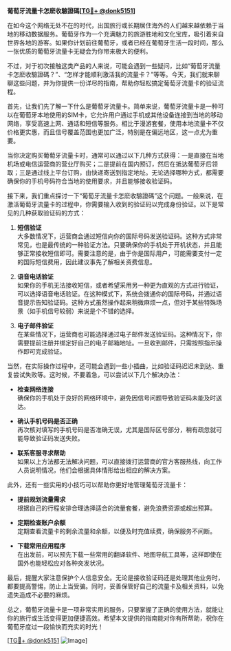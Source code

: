 **葡萄牙流量卡怎麽收驗證碼[[TG💪+ @donk5151](https://t.me/s/donk5151)]**

在如今这个网络无处不在的时代，出国旅行或长期居住海外的人们越来越依赖于当地的移动数据服务。葡萄牙作为一个充满魅力的旅游胜地和文化宝库，吸引着来自世界各地的游客。如果你计划前往葡萄牙，或者已经在葡萄牙生活一段时间，那么一张优质的葡萄牙流量卡无疑会为你带来极大的便利。

不过，对于初次接触这类产品的人来说，可能会遇到一些疑问，比如“葡萄牙流量卡怎麽收驗證碼？”、“怎样才能顺利激活我的流量卡？”等等。今天，我们就来聊聊这些问题，并为你提供一份详尽的指南，帮助你轻松搞定葡萄牙流量卡的验证流程。

首先，让我们先了解一下什么是葡萄牙流量卡。简单来说，葡萄牙流量卡是一种可以在葡萄牙本地使用的SIM卡，它允许用户通过手机或其他设备连接到当地的移动网络，享受高速上网、通话和短信等服务。相比于漫游套餐，使用本地流量卡不仅价格更实惠，而且信号覆盖范围也更加广泛，特别是在偏远地区，这一点尤为重要。

当你决定购买葡萄牙流量卡时，通常可以通过以下几种方式获得：一是直接在当地机场或电信运营商的营业厅购买；二是提前在国内预订，然后在抵达葡萄牙后领取；三是通过线上平台订购，由快递寄送到指定地址。无论选择哪种方式，都需要确保你的手机号码符合当地的使用要求，并且能够接收验证码。

接下来，我们重点探讨一下“葡萄牙流量卡怎麽收驗證碼”这个问题。一般来说，在激活葡萄牙流量卡的过程中，你需要输入收到的验证码以完成身份验证。以下是常见的几种获取验证码的方式：

1. **短信验证**  
   大多数情况下，运营商会通过短信向你的国际号码发送验证码。这种方式非常常见，也是最传统的一种验证方法。只要确保你的手机处于开机状态，并且能够正常接收短信即可。需要注意的是，由于你是国际用户，可能需要支付一定的国际短信费用，因此建议事先了解相关资费信息。

2. **语音电话验证**  
   如果你的手机无法接收短信，或者希望采用另一种更为直观的方式进行验证，可以选择语音电话验证。在这种模式下，系统会拨通你的国际号码，并通过语音提示告知验证码。这种方式虽然操作起来稍微麻烦一点，但对于某些特殊场景（如手机信号较弱）来说是个不错的选择。

3. **电子邮件验证**  
   在某些情况下，运营商也可能选择通过电子邮件发送验证码。这种情况下，你需要提前注册并绑定好自己的电子邮箱地址。一旦收到邮件，只需按照指示操作即可完成验证。

当然，在实际操作过程中，还可能会遇到一些小插曲，比如验证码迟迟未到达、重复尝试失败等。这时候，不要着急，可以尝试以下几个解决办法：

- **检查网络连接**  
  确保你的手机处于良好的网络环境中，避免因信号问题导致验证码未能及时送达。
  
- **确认手机号码是否正确**  
  再次核对填写的手机号码是否准确无误，尤其是国际区号部分，稍有疏忽就可能导致验证码发送失败。

- **联系客服寻求帮助**  
  如果以上方法都无法解决问题，可以直接拨打运营商的官方客服热线，向工作人员说明情况，他们会根据具体情形给出相应的解决方案。

此外，还有一些实用的小技巧可以帮助你更好地管理葡萄牙流量卡：

- **提前规划流量需求**  
  根据自己的行程安排合理选择适合的流量套餐，避免浪费资源或超出预算。

- **定期检查账户余额**  
  定期查看流量卡的剩余流量和余额，以便及时充值续费，确保服务不间断。

- **下载常用应用程序**  
  在出发前，可以预先下载一些常用的翻译软件、地图导航工具等，这样即使在国外也能轻松应对各种突发状况。

最后，提醒大家注意保护个人信息安全。无论是接收验证码还是处理其他业务时，都要提高警惕，防止上当受骗。同时，妥善保管好自己的流量卡及相关资料，以免遗失造成不必要的麻烦。

总之，葡萄牙流量卡是一项非常实用的服务，只要掌握了正确的使用方法，就能让你的旅行或生活变得更加便捷高效。希望本文提供的指南能对你有所帮助，祝你在葡萄牙度过一段愉快而充实的时光！

[[TG💪+ @donk5151](https://t.me/s/donk5151) ![Image](https://i.postimg.cc/rwNCRYN7/Snipaste-2025-04-30-17-27-05.png)]